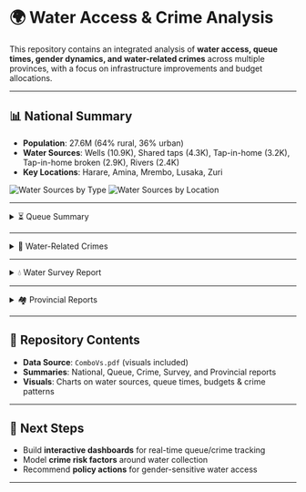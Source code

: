 # 🌍 Water Access & Crime Analysis  

This repository contains an integrated analysis of **water access, queue times, gender dynamics, and water-related crimes** across multiple provinces, with a focus on infrastructure improvements and budget allocations.  

---

## 📊 National Summary  
- **Population**: 27.6M (64% rural, 36% urban)  
- **Water Sources**: Wells (10.9K), Shared taps (4.3K), Tap-in-home (3.2K), Tap-in-home broken (2.9K), Rivers (2.4K)  
- **Key Locations**: Harare, Amina, Mrembo, Lusaka, Zuri  

![Water Sources by Type]() 
![Water Sources by Location](figures/water_sources_location.png)  

---

<details>
  <summary>⏳ Queue Summary</summary>

- Average queue times for shared taps: **100–300 minutes**, depending on time of day.  
- **Peak days**: Saturdays & Mondays.  
- **Composition of collectors**:  
  - Female: **66%**  
  - Male: **24%**  
  - Children: **10%**  

**Visuals:**  
![Queue Time by Hour](figures/queue_time_hour.png)  
![Queue Time by Day](figures/queue_time_day.png)  
![Queue Composition](figures/queue_composition.png)  

</details>

---

<details>
  <summary>🚨 Water-Related Crimes</summary>

- **Victims**: Mostly female (64%).  
- **Peak time**: Friday & Saturday nights, around 10 PM.  
- **Types of crimes**: Harassment, theft, sexual assault, vandalism, and severe assault.  
- **Gender disparities**:  
  - Females: **49.7K crimes (64%)**  
  - Males: **19.6K crimes (25%)**  
  - Children: **7.9K crimes (10%)**  

**Visuals:**  
![Gender Disparity of Crimes](figures/gender_disparity_crimes.png)  
![Crimes by Hour](figures/crimes_hour.png)  
![Crimes by Day](figures/crimes_day.png)  

</details>

---

<details>
  <summary>💧 Water Survey Report</summary>

- **Total Budget**: $146.74M  
- **Improvement in basic water access**: **+64%**  
- **Top Provinces for improvements**: Sokoto, Kilimani, Hawassa, Amanzi, Akatsi  
- **Types of interventions**:  
  - Installing RO & UV filters  
  - Repairing infrastructure  
  - Installing public taps  
  - Drilling wells  

**Visuals:**  
![Number of Improvements by Province](figures/improvements_province.png)  
![Types of Improvements](figures/improvements_types.png)  

</details>

---

<details>
  <summary>🏘 Provincial Reports</summary>

### Akatsi  
- **Budget**: $31.36M (Cost per citizen: $5.23)  
- **Allocation**: RO filters (12M), public taps (11M), wells (5M), UV filters (3M)  
- **Spending split**: Rural 27.5M | Urban 3.85M  

![Akatsi Budget Allocation](figures/akatsi_budget.png)  
![Akatsi Rural vs Urban Spending](figures/akatsi_rural_urban.png)  

---

### Amanzi  
- **Budget**: $13.43M (Cost per citizen: $2.47)  
- **Allocation**: Public taps (6M), RO filters (3M), wells (3M), UV filters (1M)  
- **Spending split**: Rural 6.82M | Urban 6.61M  

![Amanzi Budget Allocation](figures/amanzi_budget.png)  
![Amanzi Rural vs Urban Spending](figures/amanzi_rural_urban.png)  

---

### Hawassa  
- **Budget**: $22.55M (Cost per citizen: $5.87)  
- **Allocation**: RO filters (7M), public taps (6M), UV filters (6M), wells (2M)  
- **Spending split**: Rural 17.91M | Urban 4.64M  

![Hawassa Budget Allocation](figures/hawassa_budget.png)  
![Hawassa Rural vs Urban Spending](figures/hawassa_rural_urban.png)  

---

### Kilimani  
- **Budget**: $39.25M (Cost per citizen: $5.96)  
- **Allocation**: Public taps (12M), RO filters (10M), UV filters (8M), wells (9M)  
- **Spending split**: Rural 28.33M | Urban 10.92M  

![Kilimani Budget Allocation](figures/kilimani_budget.png)  
![Kilimani Rural vs Urban Spending](figures/kilimani_rural_urban.png)  

---

### Sokoto  
- **Budget**: $40.15M (Cost per citizen: $6.95)  
- **Allocation**: Wells (20M), public taps (8M), RO filters (7M), UV filters (5M)  
- **Spending split**: Rural 32.08M | Urban 8.08M  

![Sokoto Budget Allocation](figures/sokoto_budget.png)  
![Sokoto Rural vs Urban Spending](figures/sokoto_rural_urban.png)  

</details>

---

## 📂 Repository Contents  
- **Data Source**: `ComboVs.pdf` (visuals included)  
- **Summaries**: National, Queue, Crime, Survey, and Provincial reports  
- **Visuals**: Charts on water sources, queue times, budgets & crime patterns  

---

## 🚀 Next Steps  
- Build **interactive dashboards** for real-time queue/crime tracking  
- Model **crime risk factors** around water collection  
- Recommend **policy actions** for gender-sensitive water access  

---
